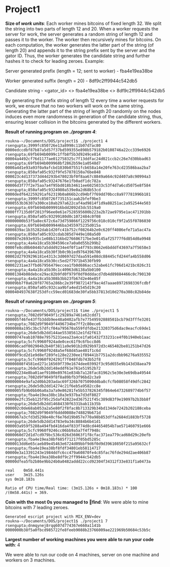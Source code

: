 # Project1

**Size of *work units***: Each worker mines bitcoins of fixed length 32. We split
the string into two parts of length 12 and 20. When a worker requests the server 
for work, the server generates a random string of length 12 and passes it to the 
worker. The worker then recursively mines for bitcoins. On each computation, the 
worker generates the latter part of the string (of length 20) and appends it to the 
string prefix sent by the server and the gator ID. Thus, the worker generates 
the candidate string and further hashes it to check for leading zeroes.
Example:

Server generated prefix (length = 12; sent to worker) - fba4e19ea38be

Worker generated suffix (length = 20) - 8df9c2ff9944c542db5

Candidate string - <gator_id> <> fba4e19ea38be <> 8df9c2ff9944c542db5

By generating the prefix string of length 12 every time a worker requests for 
work, we ensure that no two workers will work on the same string. Generating 
the latter part of the string of length 20 randomly on the nodes induces even 
more randomness in generation of the candidate string, thus, ensuring lesser 
collision in the bitcoins generated by the different workers.

**Result of running program on *./program 4***:
```
roukna-~/Documents/DOS/project1$ ./project1 4
rsengupta;3999fc850726e13a8998c11b07d7ac80	0000edccdbf87b87a5d57f37bd599355e898b579182b0108746a22cc339e6926
rsengupta;69fb694b0099c1ffb8f5b3d9249ce814	00004a4492cf76d1177ae012758325c7f13ddfac24d021ccb2c26e7d30bbad63
rsengupta;69fb694b009968bf2862b59e1a0548d7	0000a4d1e93a93f0a9afcbd1030b07551fcb658a14e20fe763cd23586baa2ba7
rsengupta;850afa05c932f9fe57878150a76be848	000023c4d137373d44d293b478023bf0f8aa67c8849a664c92d407a8c90994a3
rsengupta;850afa05c93247676e1fb0adf1dc782a	00006d3f77f2e75aa7a4f95bd018b34611ee6025033c53f4d7a6cd5075e8f584
rsengupta;850afa05c9324980a539e0a2d68b53cd	0000dedf642259291af62319b0a866b2cd94bf7f69dd70bcc8a977781996b181
rsengupta;3999fc850726f735151caab2bfef9be3	0000553b36307a300ce10ab297a622caf4ad9814f1d9a88251ac2a952544e503
rsengupta;69fb694b0099916bdd2092d3dc5519a0	0000ff7135d0f2013f96ee0e61e7528595600b223a2b72ae9795e1ac471391bb
rsengupta;850afa05c93299180d0c1072484c0f08	00000000b53f5a8ec672c6a73d759866f1229756c018c010cf9f2a55f0786030
rsengupta;69fb694b0099446ba3455975235d015a	0000839ac1b35282dab1d20fc41b752cf08264b2e0c620ff4086efe71a5ac47a
rsengupta;850afa05c932cdab385d7449e108a5d0	000087e2693e935c1e08b1316bd276606717be3e0145af25777f6d854d0a9948
rsengupta;4a4a18ca5b304596ce7a0a0d55b299b2	0000fe8cd0b6044b7a5ddd9234e4f0f1a4f793c8662e6bdddf43697a7f5658e3
rsengupta;4a4a18ca5b30f3b0c9b1ed9764396706	00002d27939296181e4313c3d0697d27daa591e08dc88445cfd244fa4b558d06
rsengupta;4a4a18ca5b30cc5ed2f7971b4530fb99	00002231ae37fbd67956479eccea1fb0d686acc52abe61fc706d1421bc026c31
rsengupta;4a4a18ca5b30c1c40963d6138a5b0100	00001384b08debce29ac82b9fd0f979f0df0dddacd7db4d89884466c0c790130
rsengupta;4a4a18ca5b308b3bb23fb67d2e46e85f	00009bb7f0a628f87765a286bc2e39f9872143f9ac4d7aaae8972698336fcdbf
rsengupta;850afa05c932caa9bfa4ed1545d19c20	0000404937638f253dfcc59ecd01683de30fa5bb37813d10d270a308c82b84de
```

**Result of running program on *./program 5***:
```
roukna-~/Documents/DOS/project1$ time ./project1 5
rsengupta;7082d9f9049f1c29289a7461e62cdd71	000005f46fe43ffb3ddb9ee48a0402afb7e77549592888501bcb79d3fffe3201
rsengupta;7082d9f9049f4496734be7ff2c80ece6	0000088a195c3bc57dfcf04a795670a559fdfdbe21320375d6dac0eacfc69de1
rsengupta;26de5db2dd144ae55385612e1fd2f613	00000747eab10788e79575231eea23a4ce1fa01432f33231ce4f0b1940eb1aac
rsengupta;5cfc9960f924ade0cec61f9c6fbcc8d6	000006cadf002904b2b40f3811a9e901b2d929b972d3c465482be81251b47d26
rsengupta;5cfc9960f9248a5ef68d45ae401f1c6d	00000f9cd2d1e9d8ef289fe128e2230ee1f89441b7751a2dcdbb96276a935552
rsengupta;5cfc9960f924291f7f048fdb743b52f8	00000808f4581ed271c16569f739e1674dee03992f3c95d655e9b143d38aea79
rsengupta;26de5db2dd148eddf61e761e51952b72	000002234e8ba01aef9100e89761e834b7a128fac81962c5e30e3e69dba49544
rsengupta;7082d9f9049f8f8a89bfb3f96bd2c3a9	00000004e9afa2d0bb203adac69f326b7075090ddba8cfcfb08058f49dfc2842
rsengupta;26de5db2dd14274c21f6eb5a9582cc8e	0000005fb9b0bb06a0a3a7a9e86281fe5b537826345f864e64732689774b6f57
rsengupta;fba4e19ea38bc10a3e937ba7d3df8027	00000e2fc35eb125f95c25daf42822ed367521f45c389d83f9e19097b2b3bb8f
rsengupta;26de5db2dd14684330f6331bab11b35b	000002c0de68ab053a2a5e80f2f8fac8b713329b34bd134de7242b202188ceba
rsengupta;7082d9f9049f6ddd0088e748829b671d	0000067a3cfd3d5298e40cf6e76d19b057e770a98b853dffa2684d1883bf5728
rsengupta;26de5db2dd14783e9a34c8884b6b41d1	000003a959f5288a494fbd416da4f833f74d8cd44654054b7ae571460791e666
rsengupta;5cfc9960f9246cc06bb9a5a7f4f7948c	0000060d72d1d7cd979bc536c026d36063f1f8cfac371ea779cad60d29c20efb
rsengupta;fba4e19ea38bf685f71217f05bd5285c	0000013dd6e65caeb89e45463e6724d09bbf9d6f0d9d39610850f215a95632cf
rsengupta;fba4e19ea38bf8fdf34801eb58114717	00000e3a13391243e1984ddfc6cc479a60870fe4c85fac76fde294d2ae406b87
rsengupta;fba4e19ea38be8df9c2ff9944c542db5	00000dfea5fb2b86e9bb24b0a0482addd22ccd92304f34312f33e831f1a0473a

real	0m58.441s
user	3m15.126s
sys	0m18.183s
```
`Ratio of CPU time/Real time: (3m15.126s + 0m18.183s) * 100 /(0m58.441s) = 369.`

**Coin with the most 0s you managed to find**: We were able to mine bitcoins with 7 leading zeroes.
```
Generated escript project with MIX_ENV=dev
roukna-~/Documents/DOS/project1$ ./project1 7
rsengupta;dnmqynej8rqq607d774367e660a1141b	0000000b38f5a0fbcd985722fe8feeb9088b23766009ae221969b50684c53b5c
```

**Largest number of working machines you were able to run your code with**: 4

We were able to run our code on 4 machines, server on one machine and workers on 3 machines.

